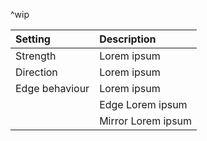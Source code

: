 ^wip

| Setting            | Description          |
| :----------------- | :------------------- |
| Strength       | Lorem ipsum          |
| Direction      | Lorem ipsum          |
| Edge behaviour | Lorem ipsum          |
|                    | Edge Lorem ipsum   |
|                    | Mirror Lorem ipsum |
